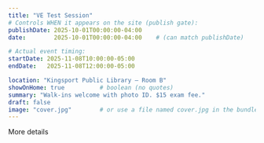 ```yaml
---
title: "VE Test Session"
# Controls WHEN it appears on the site (publish gate):
publishDate: 2025-10-01T00:00:00-04:00
date:        2025-10-01T00:00:00-04:00    # (can match publishDate)

# Actual event timing:
startDate: 2025-11-08T10:00:00-05:00
endDate:   2025-11-08T12:00:00-05:00

location: "Kingsport Public Library – Room B"
showOnHome: true          # boolean (no quotes)
summary: "Walk-ins welcome with photo ID. $15 exam fee."
draft: false
image: "cover.jpg"        # or use a file named cover.jpg in the bundle
---
```

More details
